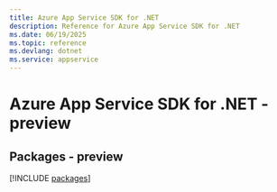 ```yaml
---
title: Azure App Service SDK for .NET
description: Reference for Azure App Service SDK for .NET
ms.date: 06/19/2025
ms.topic: reference
ms.devlang: dotnet
ms.service: appservice
---
```

# Azure App Service SDK for .NET - preview
## Packages - preview
[!INCLUDE [packages](app-service-index.md)]